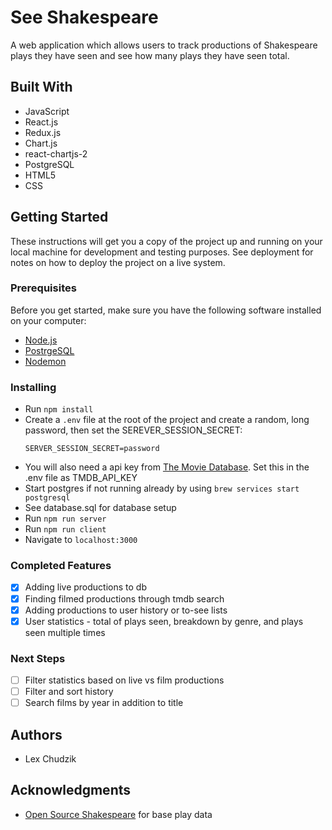# See Shakespeare

A web application which allows users to track productions of Shakespeare plays they have seen and see how many plays they have seen total. 

## Built With

- JavaScript
- React.js
- Redux.js
- Chart.js
- react-chartjs-2
- PostgreSQL
- HTML5
- CSS

## Getting Started

These instructions will get you a copy of the project up and running on your local machine for development and testing purposes. See deployment for notes on how to deploy the project on a live system.

### Prerequisites

Before you get started, make sure you have the following software installed on your computer:

- [Node.js](https://nodejs.org/en/)
- [PostrgeSQL](https://www.postgresql.org/)
- [Nodemon](https://nodemon.io/)

### Installing

* Run `npm install`
* Create a `.env` file at the root of the project and create a random, long password, then set the SEREVER_SESSION_SECRET:
    ```
    SERVER_SESSION_SECRET=password
    ```
* You will also need a api key from [The Movie Database](https://www.themoviedb.org/documentation/api). Set this in the .env file as TMDB_API_KEY
* Start postgres if not running already by using `brew services start postgresql`
* See database.sql for database setup
* Run `npm run server`
* Run `npm run client`
* Navigate to `localhost:3000`

### Completed Features

- [x] Adding live productions to db
- [x] Finding filmed productions through tmdb search
- [x] Adding productions to user history or to-see lists
- [x] User statistics - total of plays seen, breakdown by genre, and plays seen multiple times

### Next Steps

- [ ] Filter statistics based on live vs film productions
- [ ] Filter and sort history
- [ ] Search films by year in addition to title

## Authors

* Lex Chudzik

## Acknowledgments

* [Open Source Shakespeare](https://www.opensourceshakespeare.org/) for base play data
